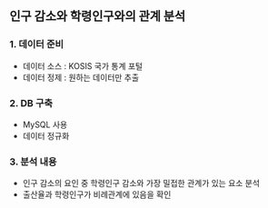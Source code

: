 ## 인구 감소와 학령인구와의 관계 분석

### 1. 데이터 준비
- 데이터 소스 : KOSIS 국가 통계 포털
- 데이터 정제 : 원하는 데이터만 추출

### 2. DB 구축
- MySQL 사용
- 데이터 정규화

### 3. 분석 내용
- 인구 감소의 요인 중 학령인구 감소와 가장 밀접한 관계가 있는 요소 분석
- 출산율과 학령인구가 비례관계에 있음을 확인
